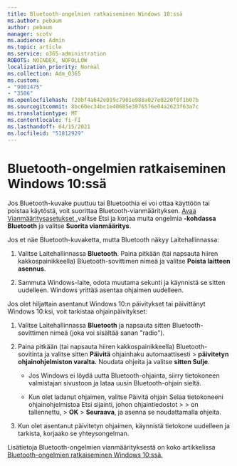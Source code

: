 ```yaml
---
title: Bluetooth-ongelmien ratkaiseminen Windows 10:ssä
ms.author: pebaum
author: pebaum
manager: scotv
ms.audience: Admin
ms.topic: article
ms.service: o365-administration
ROBOTS: NOINDEX, NOFOLLOW
localization_priority: Normal
ms.collection: Adm_O365
ms.custom:
- "9001475"
- "3506"
ms.openlocfilehash: f20bf4a642e019c7901e988a027e0220f0f1b07b
ms.sourcegitcommit: 8bc60ec34bc1e40685e3976576e04a2623f63a7c
ms.translationtype: MT
ms.contentlocale: fi-FI
ms.lasthandoff: 04/15/2021
ms.locfileid: "51812929"
---
```

# <a name="fix-bluetooth-problems-in-windows-10"></a>Bluetooth-ongelmien ratkaiseminen Windows 10:ssä

Jos Bluetooth-kuvake puuttuu tai Bluetoothia ei voi ottaa käyttöön tai poistaa käytöstä, voit suorittaa Bluetooth-vianmäärityksen. [Avaa Vianmääritysasetukset ,](ms-settings:troubleshoot)valitse Etsi ja korjaa muita ongelmia **-kohdassa** **Bluetooth** ja valitse **Suorita vianmääritys**.

Jos et näe Bluetooth-kuvaketta, mutta Bluetooth näkyy Laitehallinnassa:

1. Valitse Laitehallinnassa **Bluetooth**. Paina pitkään (tai napsauta hiiren kakkospainikkeella) Bluetooth-sovittimen nimeä ja valitse **Poista laitteen asennus**.

2. Sammuta Windows-laite, odota muutama sekunti ja käynnistä se sitten uudelleen. Windows yrittää asentaa ohjaimen uudelleen.

Jos olet hiljattain asentanut Windows 10:n päivitykset tai päivittänyt Windows 10:ksi, voit tarkistaa ohjainpäivitykset:

1. Valitse Laitehallinnassa **Bluetooth** ja napsauta sitten Bluetooth-sovittimen nimeä (joka voi sisältää sanan "radio").

2. Paina pitkään (tai napsauta hiiren kakkospainikkeella) Bluetooth-sovitinta ja valitse sitten **Päivitä** ohjainhaku automaattisesti  >  **päivitetyn ohjainohjelmiston varalta.** Noudata ohjeita ja valitse **sitten Sulje**.

      - Jos Windows ei löydä uutta Bluetooth-ohjainta, siirry tietokoneen valmistajan sivustoon ja lataa uusin Bluetooth-ohjain sieltä.

    - Kun olet ladanut ohjaimen, valitse Päivitä ohjain Selaa tietokoneeni ohjainohjelmistoa Etsi sijainti, johon ohjaintiedostot   >    >   on tallennettu, > **OK**  >  **Seuraava**, ja asenna se noudattamalla ohjeita.

3. Kun olet asentanut päivitetyn ohjaimen, käynnistä tietokone uudelleen ja tarkista, korjaako se yhteysongelman.

Lisätietoja Bluetooth-ongelmien vianmäärityksestä on koko artikkelissa [Bluetooth-ongelmien ratkaiseminen Windows 10:ssä.](https://support.microsoft.com/help/14169/windows-10-fix-bluetooth-problems)
